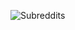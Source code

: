 
![Subreddits](https://github.com/svenrr/good_news_everyone/blob/main/Datasets/dataset_subreddits_for_eda/subreddits.PNG)
